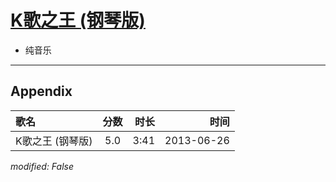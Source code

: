 # [K歌之王 (钢琴版)](https://music.163.com/song?id=26608863)

* 纯音乐


---

## Appendix

|歌名|分数|时长|时间|
|:---|:---:|---:|---:|
|K歌之王 (钢琴版)|5.0|3:41|2013-06-26

*modified: False*